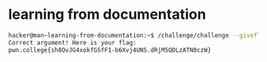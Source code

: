 # learning from documentation

```bash
hacker@man~learning-from-documentation:~$ /challenge/challenge --giveflag
Correct argument! Here is your flag:
pwn.college{sh8OvJG4xokfGSfF1-b6Xvj4UNS.dRjM5QDLzATN0czW}
```
